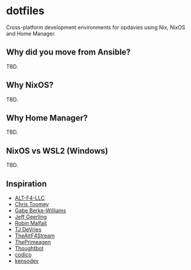 # dotfiles

Cross-platform development environments for opdavies using Nix, NixOS and Home Manager.

## Why did you move from Ansible?

TBD.

## Why NixOS?

TBD.

## Why Home Manager?

TBD.

## NixOS vs WSL2 (Windows)

TBD.

## Inspiration

- [ALT-F4-LLC](https://github.com/ALT-F4-LLC/dotfiles-nixos)
- [Chris Toomey](https://github.com/christoomey/dotfiles)
- [Gabe Berke-Williams](https://github.com/gabebw/dotfiles)
- [Jeff Geerling](https://github.com/geerlingguy/dotfiles)
- [Robin Malfait](https://github.com/RobinMalfait/dotfiles)
- [TJ DeVries](https://github.com/tjdevries/config_manager)
- [TheAltF4Stream](https://github.com/ALT-F4-LLC/dotfiles)
- [ThePrimeagen](https://github.com/ThePrimeagen/.dotfiles)
- [Thoughtbot](https://github.com/thoughtbot/dotfiles)
- [codico](https://github.com/codicocodes/dotfiles)
- [kensodev](https://github.com/KensoDev/dotfiles)
